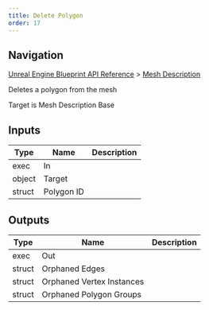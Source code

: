 ```yaml
---
title: Delete Polygon
order: 17
---
```

## Navigation

[Unreal Engine Blueprint API Reference](https://dev.epicgames.com/documentation/en-us/unreal-engine/BlueprintAPI) > [Mesh Description](https://dev.epicgames.com/documentation/en-us/unreal-engine/BlueprintAPI/MeshDescription)

Deletes a polygon from the mesh

Target is Mesh Description Base

## Inputs

| Type | Name | Description |
| --- | --- | --- |
| exec | In |  |
| object | Target |  |
| struct | Polygon ID |  |

## Outputs

| Type | Name | Description |
| --- | --- | --- |
| exec | Out |  |
| struct | Orphaned Edges |  |
| struct | Orphaned Vertex Instances |  |
| struct | Orphaned Polygon Groups |  |
